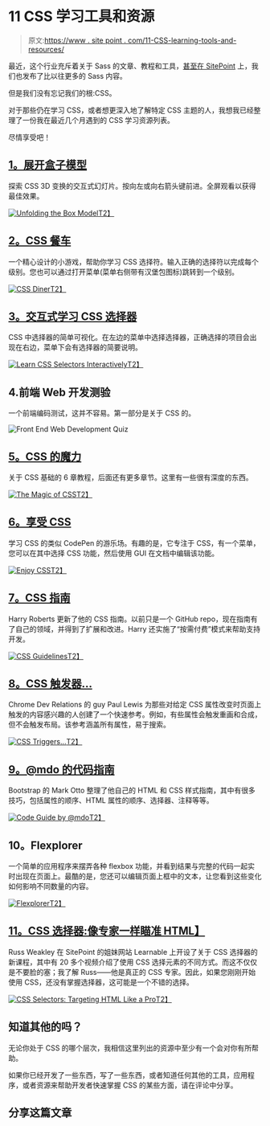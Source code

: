 # 11 CSS 学习工具和资源

> 原文:[https://www . site point . com/11-CSS-learning-tools-and-resources/](https://www.sitepoint.com/11-css-learning-tools-and-resources/)

最近，这个行业充斥着关于 Sass 的文章、教程和工具，[甚至在 SitePoint](https://www.sitepoint.com/sass-basics-operators/) 上，我们也发布了比以往更多的 Sass 内容。

但是我们没有忘记我们的根:CSS。

对于那些仍在学习 CSS，或者想更深入地了解特定 CSS 主题的人，我想我已经整理了一份我在最近几个月遇到的 CSS 学习资源列表。

尽情享受吧！

## [1。展开盒子模型](http://rupl.github.io/unfold/)

探索 CSS 3D 变换的交互式幻灯片。按向左或向右箭头键前进。全屏观看以获得最佳效果。

[![Unfolding the Box Model](../Images/9ebc8e2453902b961d4d0d444357cc6b.png)T2】](http://rupl.github.io/unfold/)

## [2。CSS 餐车](http://flukeout.github.io/)

一个精心设计的小游戏，帮助你学习 CSS 选择符。输入正确的选择符以完成每个级别。您也可以通过打开菜单(菜单右侧带有汉堡包图标)跳转到一个级别。

[![CSS Diner](../Images/f2286f2bbc7c258fb3e289c5d4b1cb92.png)T2】](http://flukeout.github.io/)

## [3。交互式学习 CSS 选择器](http://benhowdle.im/cssselectors/)

CSS 中选择器的简单可视化。在左边的菜单中选择选择器，正确选择的项目会出现在右边，菜单下会有选择器的简要说明。

[![Learn CSS Selectors Interactively](../Images/55226a46e46a014b0b6e8dfdff06de0b.png)T2】](http://benhowdle.im/cssselectors/)

## 4.前端 Web 开发测验

一个前端编码测试，这并不容易。第一部分是关于 CSS 的。

![Front End Web Development Quiz](../Images/c07ec5936cfa9d308c0e58736e68aa90.png)

## [5。CSS 的魔力](http://adamschwartz.co/magic-of-css/)

关于 CSS 基础的 6 章教程，后面还有更多章节。这里有一些很有深度的东西。

[![The Magic of CSS](../Images/5216135b2a54e2322bf06e8c9c387148.png)T2】](http://adamschwartz.co/magic-of-css/)

## [6。享受 CSS](http://enjoycss.com/)

学习 CSS 的类似 CodePen 的游乐场。有趣的是，它专注于 CSS，有一个菜单，您可以在其中选择 CSS 功能，然后使用 GUI 在文档中编辑该功能。

[![Enjoy CSS](../Images/1f6fcddfd443de2822bdb78135f02825.png)T2】](http://enjoycss.com/)

## [7。CSS 指南](http://cssguidelin.es/)

Harry Roberts 更新了他的 CSS 指南。以前只是一个 GitHub repo，现在指南有了自己的领域，并得到了扩展和改进。Harry 还实施了“按需付费”模式来帮助支持开发。

[![CSS Guidelines](../Images/cd60571c8dbfd096a93f16b6f80b6a99.png)T2】](http://cssguidelin.es/)

## [8。CSS 触发器…](http://csstriggers.com/)

Chrome Dev Relations 的 guy Paul Lewis 为那些对给定 CSS 属性改变时页面上触发的内容感兴趣的人创建了一个快速参考。例如，有些属性会触发重画和合成，但不会触发布局。该参考涵盖所有属性，易于搜索。

[![CSS Triggers…](../Images/922590f0782f68d291221d44660cf9c8.png)T2】](http://csstriggers.com/)

## [9。@mdo 的代码指南](http://mdo.github.io/code-guide/)

Bootstrap 的 Mark Otto 整理了他自己的 HTML 和 CSS 样式指南，其中有很多技巧，包括属性的顺序、HTML 属性的顺序、选择器、注释等等。

[![Code Guide by @mdo](../Images/73f619d394f93aeb1e0c1b2b5e9743ac.png)T2】](http://mdo.github.io/code-guide/)

## 10。Flexplorer

一个简单的应用程序来摆弄各种 flexbox 功能，并看到结果与完整的代码一起实时出现在页面上。最酷的是，您还可以编辑页面上框中的文本，让您看到这些变化如何影响不同数量的内容。

[![Flexplorer](../Images/8778586d99f576f480d10ec6bdb159a1.png)T2】](http://bennettfeely.com/flexplorer/)

## [11。CSS 选择器:像专家一样瞄准 HTML】](https://learnable.com/courses/css-selectors-targeting-html-like-a-pro-2876)

Russ Weakley 在 SitePoint 的姐妹网站 Learnable 上开设了关于 CSS 选择器的新课程，其中有 20 多个视频介绍了使用 CSS 选择元素的不同方式。而这不仅仅是不要脸的塞；我了解 Russ——他是真正的 CSS 专家。因此，如果您刚刚开始使用 CSS，还没有掌握选择器，这可能是一个不错的选择。

[![CSS Selectors: Targeting HTML Like a Pro](../Images/cccc650054aed80f84c8a79d30ff7cf5.png)T2】](https://learnable.com/courses/css-selectors-targeting-html-like-a-pro-2876)

## 知道其他的吗？

无论你处于 CSS 的哪个层次，我相信这里列出的资源中至少有一个会对你有所帮助。

如果你已经开发了一些东西，写了一些东西，或者知道任何其他的工具，应用程序，或者资源来帮助开发者快速掌握 CSS 的某些方面，请在评论中分享。

## 分享这篇文章